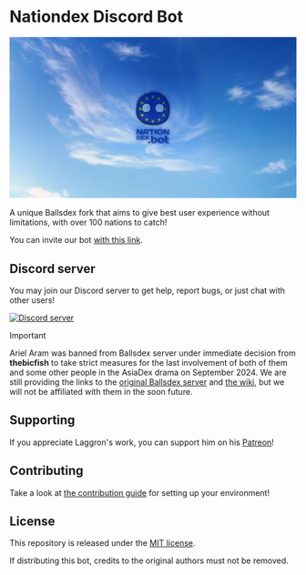 # Nationdex Discord Bot

![Nationdex Banner](assets/nationdex_banner.png)

A unique Ballsdex fork that aims to give best user experience without limitations, with over 100 nations to catch!

You can invite our bot [with this link](https://discord.com/application-directory/1207017704096141312).

## Discord server

You may join our Discord server to get help, report bugs, or just chat with other users!

[![Discord server](https://discord.com/api/guilds/1118965941221466194/embed.png?style=banner2)](https://discord.gg/tKh3n5uVnm)

> [!IMPORTANT]
>
> Ariel Aram was banned from Ballsdex server under immediate decision from **thebicfish** to take strict measures for the last involvement of both of them and some other people in the AsiaDex drama on September 2024. We are still providing the links to the [original Ballsdex server](https://discord.gg/PKKhee4fvy) and [the wiki](https://github.com/laggron42/BallsDex-Discordbot/wiki), but we will not be affiliated with them in the soon future.

## Supporting

If you appreciate Laggron's work, you can support him on his [Patreon](https://patreon.com/retke)!

## Contributing

Take a look at [the contribution guide](CONTRIBUTING.md) for setting up your environment!

## License

This repository is released under the [MIT license](https://opensource.org/licenses/MIT).

If distributing this bot, credits to the original authors must not be removed.
